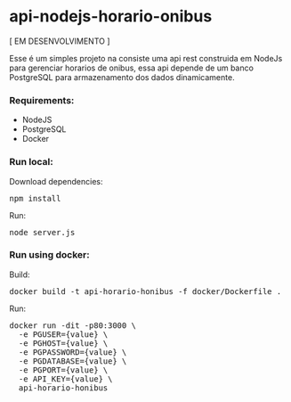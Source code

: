 # api-nodejs-horario-onibus

[ EM DESENVOLVIMENTO ]

Esse é um simples projeto na consiste uma api rest construida em NodeJs para gerenciar horarios de onibus, essa api depende de um banco PostgreSQL para armazenamento dos dados dinamicamente.


### Requirements:
 * NodeJS
 * PostgreSQL
 * Docker


### Run local:

Download dependencies:
<pre>
npm install
</pre>

Run:
<pre>
node server.js
</pre>

### Run using docker: 

Build:
<pre>
docker build -t api-horario-honibus -f docker/Dockerfile .
</pre>

Run:
<pre>
docker run -dit -p80:3000 \
  -e PGUSER={value} \
  -e PGHOST={value} \
  -e PGPASSWORD={value} \
  -e PGDATABASE={value} \
  -e PGPORT={value} \
  -e API_KEY={value} \
  api-horario-honibus
</pre>
